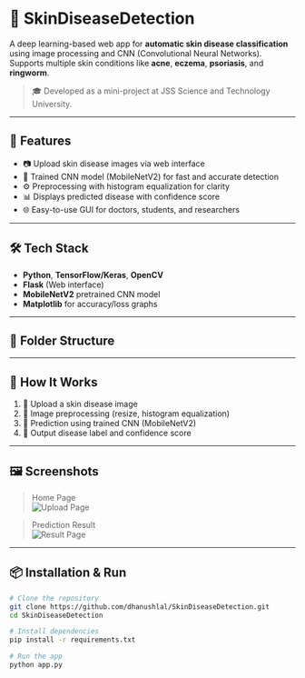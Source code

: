 # 🧬 SkinDiseaseDetection

A deep learning-based web app for **automatic skin disease classification** using image processing and CNN (Convolutional Neural Networks). Supports multiple skin conditions like **acne**, **eczema**, **psoriasis**, and **ringworm**.

> 🎓 Developed as a mini-project at JSS Science and Technology University.

---

## 🚀 Features

- 📷 Upload skin disease images via web interface
- 🧠 Trained CNN model (MobileNetV2) for fast and accurate detection
- ⚙️ Preprocessing with histogram equalization for clarity
- 📊 Displays predicted disease with confidence score
- 🌐 Easy-to-use GUI for doctors, students, and researchers

---

## 🛠️ Tech Stack

- **Python**, **TensorFlow/Keras**, **OpenCV**
- **Flask** (Web interface)
- **MobileNetV2** pretrained CNN model
- **Matplotlib** for accuracy/loss graphs

---

## 📁 Folder Structure


---

## 🧪 How It Works

1. 📁 Upload a skin disease image
2. 🧼 Image preprocessing (resize, histogram equalization)
3. 🧠 Prediction using trained CNN (MobileNetV2)
4. 📃 Output disease label and confidence score

---

## 🖼️ Screenshots

> Home Page  
![Upload Page](screenshots/home.png)

> Prediction Result  
![Result Page](screenshots/result.png)

---

## 📦 Installation & Run

```bash
# Clone the repository
git clone https://github.com/dhanushlal/SkinDiseaseDetection.git
cd SkinDiseaseDetection

# Install dependencies
pip install -r requirements.txt

# Run the app
python app.py

